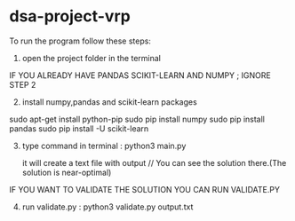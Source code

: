 # dsa-project-vrp

To run the program follow these steps:

1) open the project folder in the terminal 


IF YOU ALREADY HAVE PANDAS SCIKIT-LEARN AND NUMPY ; IGNORE STEP 2

2) install numpy,pandas and scikit-learn packages

  sudo apt-get install python-pip
  sudo pip install numpy
  sudo pip install pandas
  sudo pip install -U scikit-learn


3) type command in terminal : python3 main.py

    it will create a text file with output // You can see the solution there.(The solution is near-optimal)
    
    
IF YOU WANT TO VALIDATE THE SOLUTION YOU CAN RUN VALIDATE.PY
    
4) run validate.py : python3 validate.py output.txt  
  
